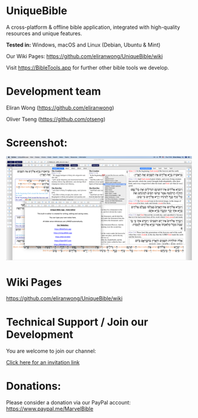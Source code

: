 # UniqueBible
A cross-platform & offline bible application, integrated with high-quality resources and unique features.

<b>Tested in:</b> Windows, macOS and Linux (Debian, Ubuntu & Mint)

Our Wiki Pages: https://github.com/eliranwong/UniqueBible/wiki

Visit <a href="https://BibleTools.app" target="_blank">https://BibleTools.app</a> for further other bible tools we develop.

# Development team

Eliran Wong (https://github.com/eliranwong)

Oliver Tseng (https://github.com/otseng)

# Screenshot:

<img src="screenshots/screenshot.png">

# Wiki Pages

<a href="https://github.com/eliranwong/UniqueBible/wiki">https://github.com/eliranwong/UniqueBible/wiki</a>

# Technical Support / Join our Development

You are welcome to join our channel:

<a href="https://join.slack.com/t/marvelbible/shared_invite/enQtNDYyMTAxNTMwNTY2LWU4YzUyMzUxYWQxNDNiNDhjMmYwMjdjZTQ0ZWQyODg3NTA1MWZmZmM1ZThmOWFlMGUzZWUxNTllNmMxNTgzYTU">Click here for an invitation link</a>

# Donations:

Please consider a donation via our PayPal account:
<a href="https://www.paypal.me/MarvelBible">https://www.paypal.me/MarvelBible</a>

